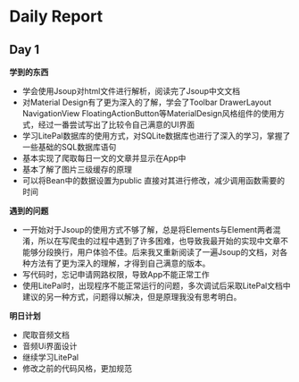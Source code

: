 # Daily Report



## Day 1

**学到的东西**

* 学会使用Jsoup对html文件进行解析，阅读完了Jsoup中文文档
* 对Material Design有了更为深入的了解，学会了Toolbar  DrawerLayout  NavigationView FloatingActionButton等MaterialDesign风格组件的使用方式，经过一番尝试写出了比较令自己满意的UI界面
* 学习LitePal数据库的使用方式，对SQLite数据库也进行了深入的学习，掌握了一些基础的SQL数据库语句
* 基本实现了爬取每日一文的文章并显示在App中
* 基本了解了图片三级缓存的原理
* 可以将Bean中的数据设置为public 直接对其进行修改，减少调用函数需要的时间



**遇到的问题**

* 一开始对于Jsoup的使用方式不够了解，总是将Elements与Element两者混淆，所以在写爬虫的过程中遇到了许多困难，也导致我最开始的实现中文章不能够分段换行，用户体验不佳。后来我又重新阅读了一遍Jsoup的文档，对各种方法有了更为深入的理解，才得到自己满意的版本。
* 写代码时，忘记申请网路权限，导致App不能正常工作
* 使用LitePal时，出现程序不能正常运行的问题，多次调试后采取LitePal文档中建议的另一种方式，问题得以解决，但是原理我没有思考明白。



**明日计划**

* 爬取音频文档
* 音频Ui界面设计
* 继续学习LitePal
* 修改之前的代码风格，更加规范